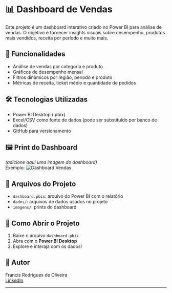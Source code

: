 # 📊 Dashboard de Vendas

Este projeto é um dashboard interativo criado no Power BI para análise de vendas. O objetivo é fornecer insights visuais sobre desempenho, produtos mais vendidos, receita por período e muito mais.

## 📌 Funcionalidades

- Análise de vendas por categoria e produto
- Gráficos de desempenho mensal
- Filtros dinâmicos por região, período e produto
- Métricas de receita, ticket médio e quantidade de pedidos

## 🛠️ Tecnologias Utilizadas

- Power BI Desktop (.pbix)
- Excel/CSV como fonte de dados (pode ser substituído por banco de dados)
- GitHub para versionamento

## 🖼️ Print do Dashboard

*(adicione aqui uma imagem do dashboard)*  
Exemplo:
![Dashboard Vendas](imagens/dashboard.png)

## 📁 Arquivos do Projeto

- `dashboard.pbix`: arquivo do Power BI com o relatório
- `dados/`: arquivos de dados usados no projeto
- `imagens/`: prints do dashboard

## 🚀 Como Abrir o Projeto

1. Baixe o arquivo `dashboard.pbix`
2. Abra com o **Power BI Desktop**
3. Explore e interaja com os dados!

## 👤 Autor

Francis Rodrigues de Oliveira  
[LinkedIn](https://www.linkedin.com/in/franciskkt)

---

